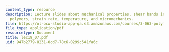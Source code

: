 ```yaml
---
content_type: resource
description: Lecture slides about mechanical properties, shear bands in glassy amorphous
  polymers, strain rate, temperature, and micromechanics.
file: https://ol-ocw-studio-app-qa.s3.amazonaws.com/courses/3-063-polymer-physics-spring-2007/947b277982310cd778c60299c541fa6c_lec19_07.pdf
file_type: application/pdf
resourcetype: Document
title: lec19_07.pdf
uid: 947b2779-8231-0cd7-78c6-0299c541fa6c
---
```

